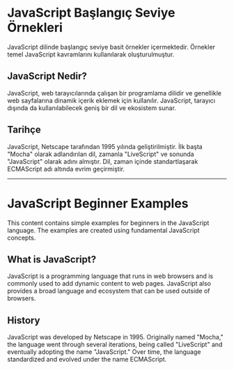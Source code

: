 # JavaScript Başlangıç Seviye Örnekleri

JavaScript dilinde başlangıç seviye basit örnekler içermektedir. Örnekler temel JavaScript kavramlarını kullanılarak oluşturulmuştur.

## JavaScript Nedir?

JavaScript, web tarayıcılarında çalışan bir programlama dilidir ve genellikle web sayfalarına dinamik içerik eklemek için kullanılır. JavaScript, tarayıcı dışında da kullanılabilecek geniş bir dil ve ekosistem sunar.

## Tarihçe

JavaScript, Netscape tarafından 1995 yılında geliştirilmiştir. İlk başta "Mocha" olarak adlandırılan dil, zamanla "LiveScript" ve sonunda "JavaScript" olarak adını almıştır. Dil, zaman içinde standartlaşarak ECMAScript adı altında evrim geçirmiştir.

--------------------------------------------------------------------------
# JavaScript Beginner Examples

This content contains simple examples for beginners in the JavaScript language. The examples are created using fundamental JavaScript concepts.

## What is JavaScript?

JavaScript is a programming language that runs in web browsers and is commonly used to add dynamic content to web pages. JavaScript also provides a broad language and ecosystem that can be used outside of browsers.

## History

JavaScript was developed by Netscape in 1995. Originally named "Mocha," the language went through several iterations, being called "LiveScript" and eventually adopting the name "JavaScript." Over time, the language standardized and evolved under the name ECMAScript.
 
  
